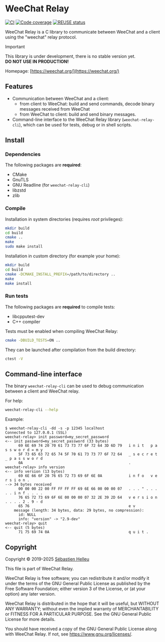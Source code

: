 # WeeChat Relay

[![CI](https://github.com/weechat/weechat-relay/workflows/CI/badge.svg)](https://github.com/weechat/weechat-relay/actions)
[![Code coverage](https://codecov.io/gh/weechat/weechat-relay/branch/master/graph/badge.svg)](https://codecov.io/gh/weechat/weechat-relay)
[![REUSE status](https://api.reuse.software/badge/github.com/weechat/weechat-relay)](https://api.reuse.software/info/github.com/weechat/weechat-relay)

WeeChat Relay is a C library to communicate between WeeChat and a client using the "weechat" relay protocol.

> [!IMPORTANT]
> This library is under development, there is no stable version yet.\
**DO NOT USE IN PRODUCTION!**

Homepage: [https://weechat.org/](https://weechat.org/)

## Features

- Communication between WeeChat and a client:
  - from client to WeeChat: build and send commands, decode binary messages received from WeeChat
  - from WeeChat to client: build and send binary messages.
- Command-line interface to the WeeChat Relay library (`weechat-relay-cli`), which can be used for tests, debug or in shell scripts.

## Install

### Dependencies

The following packages are **required**:

- CMake
- GnuTLS
- GNU Readline (for `weechat-relay-cli`)
- libzstd
- zlib

### Compile

Installation in system directories (requires _root_ privileges):

```bash
mkdir build
cd build
cmake ..
make
sudo make install
```

Installation in custom directory (for example your home):

```bash
mkdir build
cd build
cmake -DCMAKE_INSTALL_PREFIX=/path/to/directory ..
make
make install
```

### Run tests

The following packages are **required** to compile tests:

- libcpputest-dev
- C++ compiler

Tests must be enabled when compiling WeeChat Relay:

```bash
cmake -DBUILD_TESTS=ON ..
```

They can be launched after compilation from the build directory:

```bash
ctest -V
```

## Command-line interface

The binary `weechat-relay-cli` can be used to debug communication between a client and WeeChat relay.

For help:

```bash
weechat-relay-cli --help
```

Example:

```text
$ weechat-relay-cli -dd -s -p 12345 localhost
Connected to 127.0.0.1 (SSL)
weechat-relay> init password=my_secret_password
<-- init password=my_secret_password (33 bytes)
      69 6E 69 74 20 70 61 73 73 77 6F 72 64 3D 6D 79   i n i t   p a s s w o r d = m y
      5F 73 65 63 72 65 74 5F 70 61 73 73 77 6F 72 64   _ s e c r e t _ p a s s w o r d
      0A                                                .
weechat-relay> info version
<-- info version (13 bytes)
      69 6E 66 6F 20 76 65 72 73 69 6F 6E 0A            i n f o   v e r s i o n .
--> 34 bytes received
      00 00 00 22 00 FF FF FF FF 69 6E 66 00 00 00 07   . . . " . . . . . i n f . . . .
      76 65 72 73 69 6F 6E 00 00 00 07 32 2E 39 2D 64   v e r s i o n . . . . 2 . 9 - d
      65 76                                             e v
    message (length: 34 bytes, data: 29 bytes, no compression):
      id: NULL
      info: "version" -> "2.9-dev"
weechat-relay> quit
<-- quit (5 bytes)
      71 75 69 74 0A                                    q u i t .
```

## Copyright

Copyright © 2019-2025 [Sébastien Helleu](https://github.com/flashcode)

This file is part of WeeChat Relay.

WeeChat Relay is free software; you can redistribute it and/or modify
it under the terms of the GNU General Public License as published by
the Free Software Foundation; either version 3 of the License, or
(at your option) any later version.

WeeChat Relay is distributed in the hope that it will be useful,
but WITHOUT ANY WARRANTY; without even the implied warranty of
MERCHANTABILITY or FITNESS FOR A PARTICULAR PURPOSE.  See the
GNU General Public License for more details.

You should have received a copy of the GNU General Public License
along with WeeChat Relay.  If not, see <https://www.gnu.org/licenses/>.
